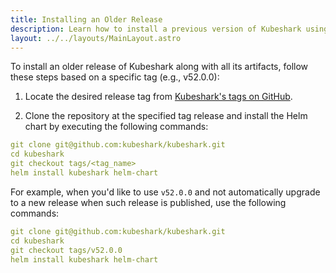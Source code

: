 ```yaml
---
title: Installing an Older Release
description: Learn how to install a previous version of Kubeshark using an older release tag.
layout: ../../layouts/MainLayout.astro
---
```


To install an older release of Kubeshark along with all its artifacts, follow these steps based on a specific tag (e.g., v52.0.0):

1. Locate the desired release tag from [Kubeshark's tags on GitHub](https://github.com/kubeshark/kubeshark/tags).

2. Clone the repository at the specified tag release and install the Helm chart by executing the following commands:

```yaml
git clone git@github.com:kubeshark/kubeshark.git
cd kubeshark
git checkout tags/<tag_name>
helm install kubeshark helm-chart
```
For example, when you'd like to use `v52.0.0` and not automatically upgrade to a new release when such release is published, use the following commands:

```yaml
git clone git@github.com:kubeshark/kubeshark.git
cd kubeshark
git checkout tags/v52.0.0
helm install kubeshark helm-chart
```